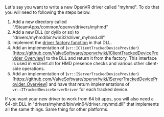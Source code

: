 Let's say you want to write a new OpenVR driver called "myhmd". To do that you will need to following the steps below.

1. Add a new directory called "<steam install dir>/SteamApps/common/openvr/drivers/myhmd"
2. Add a new DLL (or dylib or so) to "drivers/myhmd/bin/win32/driver_myhmd.dll"
3. Implement the [driver factory function](https://github.com/ValveSoftware/openvr/wiki/Driver-Factory-Fuction) in that DLL.
4. Add an implementation of (`vr::IClientTrackedDeviceProvider`)[https://github.com/ValveSoftware/openvr/wiki/IClientTrackedDeviceProvider_Overview] to the DLL and return it from the factory. This interface is used in vrclient.dll for HMD presence checks and various other client-side operations.
5. Add an implementation of (`vr::IServerTrackedDeviceProvider`)[https://github.com/ValveSoftware/openvr/wiki/IServerTrackedDeviceProvider_Overview] and have that return implementations of `vr::ITrackedDeviceServerDriver` for each tracked device.

If you want your new driver to work from 64 bit apps, you will also need a 64-bit DLL in "drivers/myhmd/bin/win64/driver_myhmd.dll" that implements all the same things. Same thing for other platforms. 